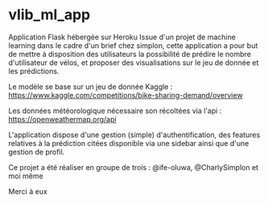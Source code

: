 # vlib_ml_app

Application Flask hébergée sur Heroku
Issue d'un projet de machine learning dans le cadre d'un brief chez simplon, 
cette application a pour but de mettre à disposition des utilisateurs la possibilité de prédire le nombre d'utilisateur de vélos,
et proposer des visualisations sur le jeu de donnée et les prédictions.

Le modèle se base sur un jeu de donnée Kaggle : https://www.kaggle.com/competitions/bike-sharing-demand/overview

Les données météorologique nécessaire son récoltées via l'api : https://openweathermap.org/api

L'application dispose d'une gestion (simple) d'authentification, 
des features relatives à la prédiction citées disponible via une sidebar ainsi que d'une gestion de profil.

Ce projet a été réaliser en groupe de trois : @ife-oluwa, @CharlySimplon et moi même

Merci à eux
